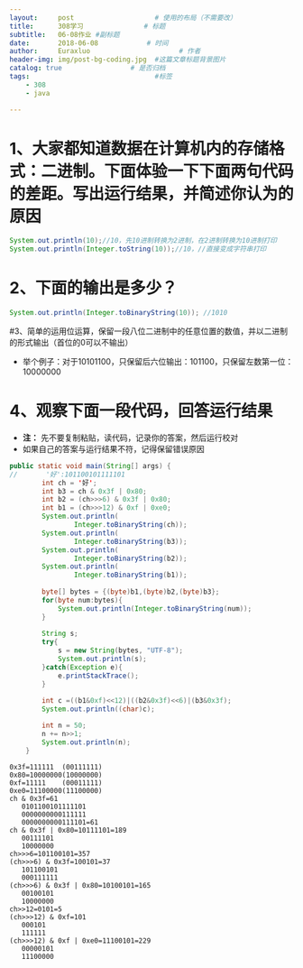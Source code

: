 ```yaml
---
layout:     post                    # 使用的布局（不需要改）
title:      308学习               # 标题 
subtitle:   06-08作业 #副标题
date:       2018-06-08            # 时间
author:     Euraxluo                      # 作者
header-img: img/post-bg-coding.jpg  #这篇文章标题背景图片
catalog: true                 # 是否归档
tags:                               #标签
    - 308
    - java

---
```

# 1、大家都知道数据在计算机内的存储格式：二进制。下面体验一下下面两句代码的差距。写出运行结果，并简述你认为的原因
```java
System.out.println(10);//10，先10进制转换为2进制，在2进制转换为10进制打印
System.out.println(Integer.toString(10));//10，//直接变成字符串打印
```

# 2、下面的输出是多少？
```java
System.out.println(Integer.toBinaryString(10)); //1010
```

#3、简单的运用位运算，保留一段八位二进制中的任意位置的数值，并以二进制的形式输出（首位的0可以不输出）
+ 举个例子：对于10101100，只保留后六位输出：101100，只保留左数第一位：10000000

# 4、观察下面一段代码，回答运行结果
+ **注：** 先不要复制粘贴，读代码，记录你的答案，然后运行校对
+ 如果自己的答案与运行结果不符，记得保留错误原因
```java
public static void main(String[] args) {
//       '好':101100101111101
        int ch = '好';
        int b3 = ch & 0x3f | 0x80;
        int b2 = (ch>>>6) & 0x3f | 0x80;
        int b1 = (ch>>>12) & 0xf | 0xe0;
        System.out.println(
                Integer.toBinaryString(ch));
        System.out.println(
                Integer.toBinaryString(b3));
        System.out.println(
                Integer.toBinaryString(b2));
        System.out.println(
                Integer.toBinaryString(b1));
                
        byte[] bytes = {(byte)b1,(byte)b2,(byte)b3};
        for(byte num:bytes){
            System.out.println(Integer.toBinaryString(num));
        }
        
        String s;
        try{
            s = new String(bytes, "UTF-8");
            System.out.println(s);
        }catch(Exception e){
            e.printStackTrace();
        }
        
        int c =((b1&0xf)<<12)|((b2&0x3f)<<6)|(b3&0x3f);
        System.out.println((char)c);

        int n = 50;
        n += n>>1;
        System.out.println(n);
    }
```
```
0x3f=111111  (00111111)
0x80=10000000(10000000)
0xf=11111    (00011111)
0xe0=11100000(11100000)
ch & 0x3f=61
   0101100101111101
   0000000000111111
   0000000000111101=61
ch & 0x3f | 0x80=10111101=189
   00111101
   10000000
ch>>>6=101100101=357
(ch>>>6) & 0x3f=100101=37
   101100101
   000111111
(ch>>>6) & 0x3f | 0x80=10100101=165
   00100101
   10000000
ch>>12=0101=5
(ch>>>12) & 0xf=101
   000101
   111111 
(ch>>>12) & 0xf | 0xe0=11100101=229
   00000101
   11100000

```